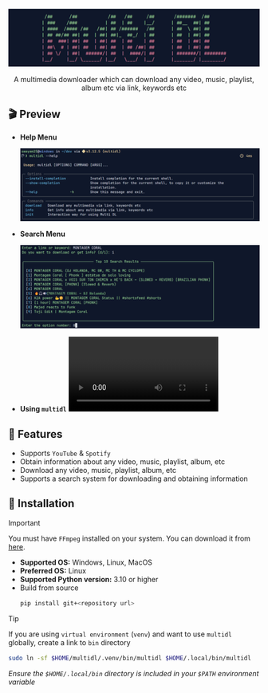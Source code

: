 <div align="center">

![Multi DL](./assets/multidl.png)

A multimedia downloader which can download any video, music, playlist, album etc via link, keywords etc

</div>

## 🎬️ Preview

- **Help Menu**

    ![Help Menu](./assets/help.png)

- **Search Menu**

    ![Search Menu](./assets/search.png)

- **Using `multidl`**
    ![Preview](./assets/preview.mp4)

## 🎯 Features

- Supports `YouTube` & `Spotify`
- Obtain information about any video, music, playlist, album, etc
- Download any video, music, playlist, album, etc
- Supports a search system for downloading and obtaining information

## 🚀 Installation

> [!IMPORTANT]
> You must have `FFmpeg` installed on your system. You can download it from [here](https://ffmpeg.org/download.html).

- **Supported OS:** Windows, Linux, MacOS
- **Preferred OS:** Linux
- **Supported Python version:** 3.10 or higher
- Build from source
    ```sh
    pip install git+<repository url>
    ```

> [!TIP]
> If you are using `virtual environment` (`venv`) and want to use `multidl` globally, create a link to `bin` directory
>    ```sh
>    sudo ln -sf $HOME/multidl/.venv/bin/multidl $HOME/.local/bin/multidl
>    ```
> *Ensure the `$HOME/.local/bin` directory is included in your `$PATH` environment variable*
